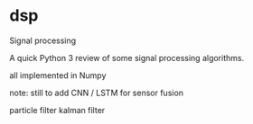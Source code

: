 # dsp
Signal processing

A quick Python 3 review of some signal processing algorithms.

all implemented in Numpy



note: still to add CNN / LSTM for sensor fusion <br>

particle filter
kalman filter
